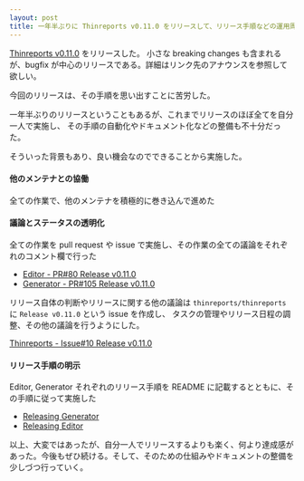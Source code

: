 ```yaml
---
layout: post
title: 一年半ぶりに Thinreports v0.11.0 をリリースして、リリース手順などの運用周りを見直した
---
```


[Thinreports v0.11.0](http://www.thinreports.org/news/2020/06/thinreports-v0_11_0-released/) をリリースした。
小さな breaking changes も含まれるが、bugfix が中心のリリースである。詳細はリンク先のアナウンスを参照して欲しい。

今回のリリースは、その手順を思い出すことに苦労した。

一年半ぶりのリリースということもあるが、これまでリリースのほぼ全てを自分一人で実施し、
その手順の自動化やドキュメント化などの整備も不十分だった。

そういった背景もあり、良い機会なのでできることから実施した。

#### 他のメンテナとの協働

全ての作業で、他のメンテナを積極的に巻き込んで進めた

#### 議論とステータスの透明化

全ての作業を pull request や issue で実施し、その作業の全ての議論をそれぞれのコメント欄で行った

- [Editor - PR#80 Release v0.11.0](https://github.com/thinreports/thinreports-editor/pull/80)
- [Generator - PR#105 Release v0.11.0](https://github.com/thinreports/thinreports-generator/pull/105)

リリース自体の判断やリリースに関する他の議論は `thinreports/thinreports` に `Release v0.11.0` という issue を作成し、
タスクの管理やリリース日程の調整、その他の議論を行うようにした。

[Thinreports - Issue#10 Release v0.11.0](https://github.com/thinreports/thinreports/issues/10)

#### リリース手順の明示

Editor, Generator それぞれのリリース手順を README に記載するとともに、その手順に従って実施した

- [Releasing Generator](https://github.com/thinreports/thinreports-generator#releasing-generator)
- [Releasing Editor](https://github.com/thinreports/thinreports-editor#releasing-editor)

以上、大変ではあったが、自分一人でリリースするよりも楽く、何より達成感があった。今後もぜひ続ける。そして、そのための仕組みやドキュメントの整備を少しづつ行っていく。
